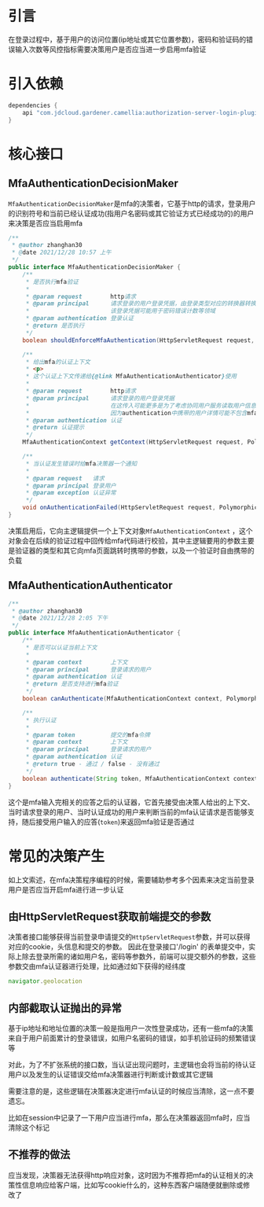# 引言

在登录过程中，基于用户的访问位置(ip地址或其它位置参数)，密码和验证码的错误输入次数等风控指标需要决策用户是否应当进一步启用mfa验证

# 引入依赖

```groovy
dependencies {
    api "com.jdcloud.gardener.camellia:authorization-server-login-plugin-qrcode-core:${version}"
}
```

# 核心接口

## MfaAuthenticationDecisionMaker

`MfaAuthenticationDecisionMaker`是mfa的决策者，它基于http的请求，登录用户的识别符号和当前已经认证成功(指用户名密码或其它验证方式已经成功的)的用户来决策是否应当启用mfa

```java
/**
 * @author zhanghan30
 * @date 2021/12/28 10:57 上午
 */
public interface MfaAuthenticationDecisionMaker {
    /**
     * 是否执行mfa验证
     *
     * @param request        http请求
     * @param principal      请求登录的用户登录凭据，由登录类型对应的转换器转换而成
     *                       该登录凭据可能用于密码错误计数等领域
     * @param authentication 登录认证
     * @return 是否执行
     */
    boolean shouldEnforceMfaAuthentication(HttpServletRequest request, PolymorphicPrincipal principal, Authentication authentication);

    /**
     * 给出mfa的认证上下文
     * <p>
     * 这个认证上下文传递给{@link MfaAuthenticationAuthenticator}使用
     *
     * @param request        http请求
     * @param principal      请求登录的用户登录凭据
     *                       在这传入可能更多是为了考虑协同用户服务读取用户信息
     *                       因为authentication中携带的用户详情可能不包含mfa验证器需要的属性
     * @param authentication 认证
     * @return 认证提示
     */
    MfaAuthenticationContext getContext(HttpServletRequest request, PolymorphicPrincipal principal, Authentication authentication);

    /**
     * 当认证发生错误时给mfa决策器一个通知
     *
     * @param request   请求
     * @param principal 登录用户
     * @param exception 认证异常
     */
    void onAuthenticationFailed(HttpServletRequest request, PolymorphicPrincipal principal, AuthenticationException exception);
}
```

决策启用后，它向主逻辑提供一个上下文对象`MfaAuthenticationContext`
，这个对象会在后续的验证过程中回传给mfa代码进行校验，其中主逻辑要用的参数主要是验证器的类型和其它向mfa页面跳转时携带的参数，以及一个验证时自由携带的负载

## MfaAuthenticationAuthenticator

```java
/**
 * @author zhanghan30
 * @date 2021/12/28 2:05 下午
 */
public interface MfaAuthenticationAuthenticator {
    /**
     * 是否可以认证当前上下文
     *
     * @param context        上下文
     * @param principal      登录请求的用户
     * @param authentication 认证
     * @return 是否支持进行mfa验证
     */
    boolean canAuthenticate(MfaAuthenticationContext context, PolymorphicPrincipal principal, Authentication authentication);

    /**
     * 执行认证
     *
     * @param token          提交的mfa令牌
     * @param context        上下文
     * @param principal      登录请求的用户
     * @param authentication 认证
     * @return true - 通过 / false - 没有通过
     */
    boolean authenticate(String token, MfaAuthenticationContext context, PolymorphicPrincipal principal, Authentication authentication);
}
```

这个是mfa输入完相关的应答之后的认证器，它首先接受由决策人给出的上下文、当时请求登录的用户、当时认证成功的用户来判断当前的mfa认证请求是否能够支持，随后接受用户输入的应答(`token`)来返回mfa验证是否通过

# 常见的决策产生

如上文索述，在mfa决策程序编程的时候，需要辅助参考多个因素来决定当前登录用户是否应当开启mfa进行进一步认证

## 由HttpServletRequest获取前端提交的参数

决策者接口能够获得当前登录申请提交的`HttpServletRequest`参数，并可以获得对应的cookie，头信息和提交的参数。 因此在登录接口'/login'
的表单提交中，实际上除去登录所需的诸如用户名，密码等参数外，前端可以提交额外的参数，这些参数交由mfa认证器进行处理，比如通过如下获得的经纬度

```js
navigator.geolocation
```

## 内部截取认证抛出的异常

基于ip地址和地址位置的决策一般是指用户一次性登录成功，还有一些mfa的决策来自于用户前面累计的登录错误，如用户名密码的错误，如手机验证码的频繁错误等

对此，为了不扩张系统的接口数，当认证出现问题时，主逻辑也会将当前的待认证用户以及发生的认证错误交给mfa决策器进行判断或计数或其它逻辑

需要注意的是，这些逻辑在决策器决定进行mfa认证的时候应当清除，这一点不要遗忘。

比如在session中记录了一下用户应当进行mfa，那么在决策器返回mfa时，应当清除这个标记

## 不推荐的做法

应当发现，决策器无法获得http响应对象，这时因为不推荐把mfa的认证相关的决策性信息响应给客户端，比如写cookie什么的，这种东西客户端随便就删除或修改了